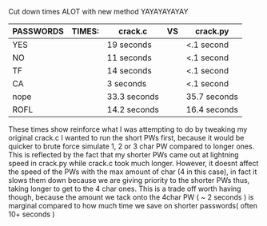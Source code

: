 Cut down times ALOT with new method YAYAYAYAYAY

| PASSWORDS | TIMES: | crack.c      | VS | crack.py     |
|-----------|--------|--------------|----|--------------|
| YES       |        | 19 seconds   |    | <.1 second   |
| NO        |        | 11 seconds   |    | <.1 second   |
| TF        |        | 14 seconds   |    | <.1 second   |
| CA        |        | 3 seconds    |    | <.1 second   |
| nope      |        | 33.3 seconds |    | 35.7 seconds |
| ROFL      |        | 14.2 seconds |    | 16.4 seconds |


 These times show reinforce what I was attempting to do by tweaking my original crack.c
 I wanted to run the short PWs first, because it would be quicker to brute force simulate 1, 2 or 3 char PW compared to longer ones.
 This is reflected by the fact that my shorter PWs came out at lightning speed in crack.py while crack.c took much longer.
 However, it doesnt affect the speed of the PWs with the max amount of char (4 in this case), in fact it slows them down because we are giving priority to the shorter PWs thus, taking longer to get to the 4 char ones.
 This is a trade off worth having though, because the amount we tack onto the 4char PW ( ~ 2 seconds ) is marginal compared to how much time we save on shorter passwords( often 10+ seconds )

